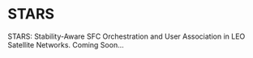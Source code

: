 # STARS
STARS: Stability-Aware SFC Orchestration and User Association in LEO Satellite Networks. Coming Soon...
